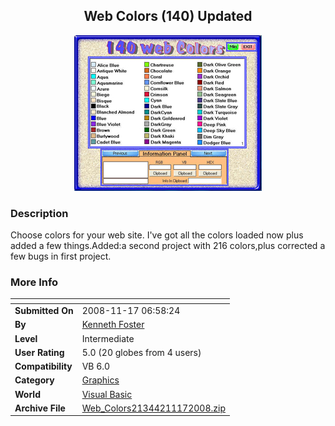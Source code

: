 ﻿<div align="center">

## Web Colors \(140\) Updated

<img src="PIC200811101731408564.jpg">
</div>

### Description

Choose colors for your web site. I've got all the colors loaded now plus added a few things.Added:a second project with 216 colors,plus corrected a few bugs in first project.
 
### More Info
 


<span>             |<span>
---                |---
**Submitted On**   |2008-11-17 06:58:24
**By**             |[Kenneth Foster](https://github.com/Planet-Source-Code/PSCIndex/blob/master/ByAuthor/kenneth-foster.md)
**Level**          |Intermediate
**User Rating**    |5.0 (20 globes from 4 users)
**Compatibility**  |VB 6\.0
**Category**       |[Graphics](https://github.com/Planet-Source-Code/PSCIndex/blob/master/ByCategory/graphics__1-46.md)
**World**          |[Visual Basic](https://github.com/Planet-Source-Code/PSCIndex/blob/master/ByWorld/visual-basic.md)
**Archive File**   |[Web\_Colors21344211172008\.zip](https://github.com/Planet-Source-Code/kenneth-foster-web-colors-140-updated__1-71376/archive/master.zip)









